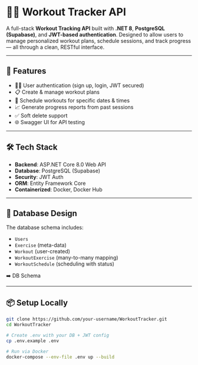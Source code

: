 # 🏋️‍♂️ Workout Tracker API

A full-stack **Workout Tracking API** built with **.NET 8**, **PostgreSQL (Supabase)**, and **JWT-based authentication**. Designed to allow users to manage personalized workout plans, schedule sessions, and track progress — all through a clean, RESTful interface.

---

## 🚀 Features

- 🧑‍💻 User authentication (sign up, login, JWT secured)
- 📋 Create & manage workout plans
- 🏃 Schedule workouts for specific dates & times
- 📈 Generate progress reports from past sessions
- ✅ Soft delete support
- 🌐 Swagger UI for API testing

---

## 🛠️ Tech Stack

- **Backend**: ASP.NET Core 8.0 Web API
- **Database**: PostgreSQL (Supabase)
- **Security**: JWT Auth
- **ORM**: Entity Framework Core
- **Containerized**: Docker, Docker Hub

---

## 🧱 Database Design

The database schema includes:

- `Users`
- `Exercise` (meta-data)
- `Workout` (user-created)
- `WorkoutExercise` (many-to-many mapping)
- `WorkoutSchedule` (scheduling with status)

➡️ DB Schema

---

## 📦 Setup Locally

```bash
git clone https://github.com/your-username/WorkoutTracker.git
cd WorkoutTracker

# Create .env with your DB + JWT config
cp .env.example .env

# Run via Docker
docker-compose --env-file .env up --build
